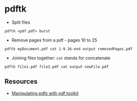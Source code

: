 # pdftk

* Split files
```
pdftk <pdf.pdf> burst
```
* Remove pages from a pdf - pages 10 to 25
```
pdftk myDocument.pdf cat 1-9 26-end output removedPages.pdf
```
* Joining files together: `cat` stands for concatenate
```
pdftk file1.pdf file2.pdf cat output newFile.pdf
```

## Resources

* [Manipulating pdfs with pdf toolkit](https://www.linux.com/learn/manipulating-pdfs-pdf-toolkit)
